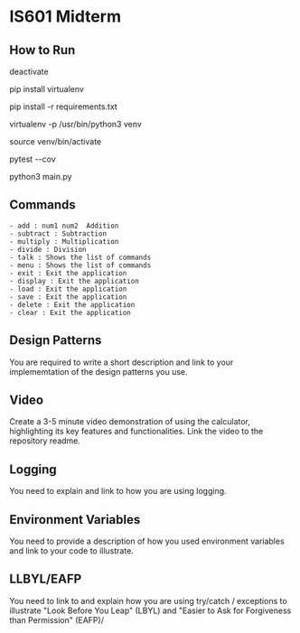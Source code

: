 # IS601 Midterm

## How to Run

deactivate

pip install virtualenv 

pip install -r requirements.txt

virtualenv -p /usr/bin/python3 venv

source venv/bin/activate

pytest --cov

python3 main.py

## Commands

```
- add : num1 num2  Addition
- subtract : Subtraction
- multiply : Multiplication
- divide : Division
- talk : Shows the list of commands
- menu : Shows the list of commands
- exit : Exit the application
- display : Exit the application
- load : Exit the application
- save : Exit the application
- delete : Exit the application
- clear : Exit the application
```
## Design Patterns

You are required to write a short description and link to your implememtation of the design patterns you use.

## Video

Create a 3-5 minute video demonstration of using the calculator, highlighting its key features and functionalities. Link the video to the repository readme.

## Logging

You need to explain and link to how you are using logging.

## Environment Variables

You need to provide a description of how you used environment variables and link to your code to illustrate.

## LLBYL/EAFP

You need to link to and explain how you are using try/catch / exceptions to illustrate "Look Before You Leap" (LBYL) and "Easier to Ask for Forgiveness than Permission" (EAFP)/

